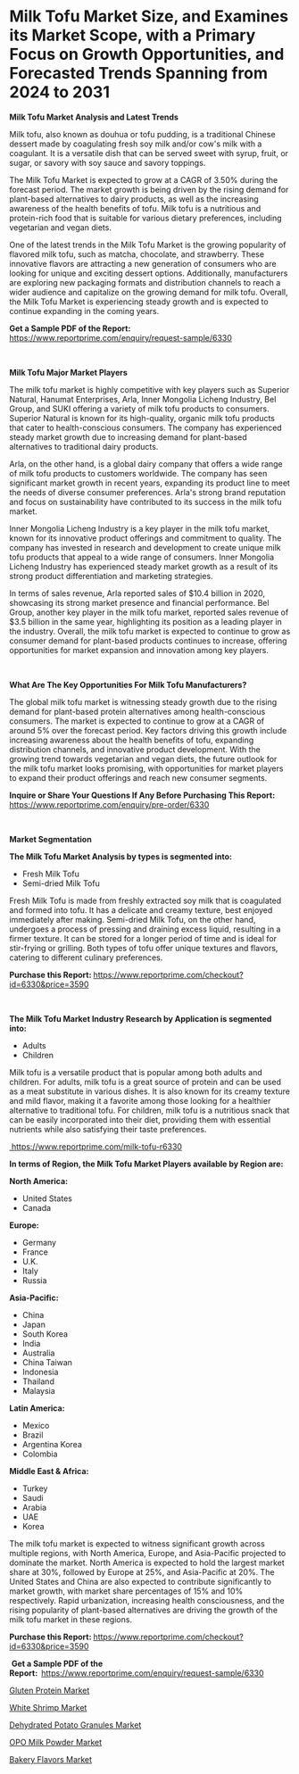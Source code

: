 <p><h1>Milk Tofu Market Size, and Examines its Market Scope, with a Primary Focus on Growth Opportunities, and Forecasted Trends Spanning from 2024 to 2031</h1></p><p><strong>Milk Tofu Market Analysis and Latest Trends</strong></p>
<p><p>Milk tofu, also known as douhua or tofu pudding, is a traditional Chinese dessert made by coagulating fresh soy milk and/or cow's milk with a coagulant. It is a versatile dish that can be served sweet with syrup, fruit, or sugar, or savory with soy sauce and savory toppings.</p><p>The Milk Tofu Market is expected to grow at a CAGR of 3.50% during the forecast period. The market growth is being driven by the rising demand for plant-based alternatives to dairy products, as well as the increasing awareness of the health benefits of tofu. Milk tofu is a nutritious and protein-rich food that is suitable for various dietary preferences, including vegetarian and vegan diets.</p><p>One of the latest trends in the Milk Tofu Market is the growing popularity of flavored milk tofu, such as matcha, chocolate, and strawberry. These innovative flavors are attracting a new generation of consumers who are looking for unique and exciting dessert options. Additionally, manufacturers are exploring new packaging formats and distribution channels to reach a wider audience and capitalize on the growing demand for milk tofu. Overall, the Milk Tofu Market is experiencing steady growth and is expected to continue expanding in the coming years.</p></p>
<p><strong>Get a Sample PDF of the Report:&nbsp;</strong> <a href="https://www.reportprime.com/enquiry/request-sample/6330">https://www.reportprime.com/enquiry/request-sample/6330</a></p>
<p>&nbsp;</p>
<p><strong>Milk Tofu Major Market Players</strong></p>
<p><p>The milk tofu market is highly competitive with key players such as Superior Natural, Hanumat Enterprises, Arla, Inner Mongolia Licheng Industry, Bel Group, and SUKI offering a variety of milk tofu products to consumers. Superior Natural is known for its high-quality, organic milk tofu products that cater to health-conscious consumers. The company has experienced steady market growth due to increasing demand for plant-based alternatives to traditional dairy products.</p><p>Arla, on the other hand, is a global dairy company that offers a wide range of milk tofu products to customers worldwide. The company has seen significant market growth in recent years, expanding its product line to meet the needs of diverse consumer preferences. Arla's strong brand reputation and focus on sustainability have contributed to its success in the milk tofu market.</p><p>Inner Mongolia Licheng Industry is a key player in the milk tofu market, known for its innovative product offerings and commitment to quality. The company has invested in research and development to create unique milk tofu products that appeal to a wide range of consumers. Inner Mongolia Licheng Industry has experienced steady market growth as a result of its strong product differentiation and marketing strategies.</p><p>In terms of sales revenue, Arla reported sales of $10.4 billion in 2020, showcasing its strong market presence and financial performance. Bel Group, another key player in the milk tofu market, reported sales revenue of $3.5 billion in the same year, highlighting its position as a leading player in the industry. Overall, the milk tofu market is expected to continue to grow as consumer demand for plant-based products continues to increase, offering opportunities for market expansion and innovation among key players.</p></p>
<p>&nbsp;</p>
<p><strong>What Are The Key Opportunities For Milk Tofu Manufacturers?</strong></p>
<p><p>The global milk tofu market is witnessing steady growth due to the rising demand for plant-based protein alternatives among health-conscious consumers. The market is expected to continue to grow at a CAGR of around 5% over the forecast period. Key factors driving this growth include increasing awareness about the health benefits of tofu, expanding distribution channels, and innovative product development. With the growing trend towards vegetarian and vegan diets, the future outlook for the milk tofu market looks promising, with opportunities for market players to expand their product offerings and reach new consumer segments.</p></p>
<p><strong>Inquire or Share Your Questions If Any Before Purchasing This Report:</strong> <a href="https://www.reportprime.com/enquiry/pre-order/6330">https://www.reportprime.com/enquiry/pre-order/6330</a></p>
<p>&nbsp;</p>
<p><strong>Market Segmentation</strong></p>
<p><strong>The Milk Tofu Market Analysis by types is segmented into:</strong></p>
<p><ul><li>Fresh Milk Tofu</li><li>Semi-dried Milk Tofu</li></ul></p>
<p><p>Fresh Milk Tofu is made from freshly extracted soy milk that is coagulated and formed into tofu. It has a delicate and creamy texture, best enjoyed immediately after making. Semi-dried Milk Tofu, on the other hand, undergoes a process of pressing and draining excess liquid, resulting in a firmer texture. It can be stored for a longer period of time and is ideal for stir-frying or grilling. Both types of tofu offer unique textures and flavors, catering to different culinary preferences.</p></p>
<p><strong>Purchase this Report:&nbsp;</strong><a href="https://www.reportprime.com/checkout?id=6330&price=3590">https://www.reportprime.com/checkout?id=6330&price=3590</a></p>
<p>&nbsp;</p>
<p><strong>The Milk Tofu Market Industry Research by Application is segmented into:</strong></p>
<p><ul><li>Adults</li><li>Children</li></ul></p>
<p><p>Milk tofu is a versatile product that is popular among both adults and children. For adults, milk tofu is a great source of protein and can be used as a meat substitute in various dishes. It is also known for its creamy texture and mild flavor, making it a favorite among those looking for a healthier alternative to traditional tofu. For children, milk tofu is a nutritious snack that can be easily incorporated into their diet, providing them with essential nutrients while also satisfying their taste preferences.</p></p>
<p><a href="https://www.reportprime.com/milk-tofu-r6330">&nbsp;https://www.reportprime.com/milk-tofu-r6330</a></p>
<p><strong>In terms of Region, the Milk Tofu Market Players available by Region are:</strong></p>
<p>
    <p> <strong> North America: </strong>
        <ul>
            <li>United States</li>
            <li>Canada</li>
        </ul>
        </p> 
    <p> <strong> Europe: </strong>
        <ul>
            <li>Germany</li>
            <li>France</li>
            <li>U.K.</li>
            <li>Italy</li>
            <li>Russia</li>
        </ul>
        </p> 
    <p> <strong> Asia-Pacific: </strong>
        <ul>
            <li>China</li>
            <li>Japan</li>
            <li>South Korea</li>
            <li>India</li>
            <li>Australia</li>
            <li>China Taiwan</li>
            <li>Indonesia</li>
            <li>Thailand</li>
            <li>Malaysia</li>
        </ul>
        </p> 
    <p> <strong> Latin America: </strong>
        <ul>
            <li>Mexico</li>
            <li>Brazil</li>
            <li>Argentina Korea</li>
            <li>Colombia</li>
        </ul>
        </p> 
    <p> <strong> Middle East & Africa: </strong>
        <ul>
            <li>Turkey</li>
            <li>Saudi</li>
            <li>Arabia</li>
            <li>UAE</li>
            <li>Korea</li>
        </ul>
    </p>
    </p>
<p><p>The milk tofu market is expected to witness significant growth across multiple regions, with North America, Europe, and Asia-Pacific projected to dominate the market. North America is expected to hold the largest market share at 30%, followed by Europe at 25%, and Asia-Pacific at 20%. The United States and China are also expected to contribute significantly to market growth, with market share percentages of 15% and 10% respectively. Rapid urbanization, increasing health consciousness, and the rising popularity of plant-based alternatives are driving the growth of the milk tofu market in these regions.</p></p>
<p><strong>Purchase this Report: </strong><a href="https://www.reportprime.com/checkout?id=6330&price=3590">https://www.reportprime.com/checkout?id=6330&price=3590</a></p>
<p>&nbsp;<strong>Get a Sample PDF of the Report:&nbsp;&nbsp;</strong><a href="https://www.reportprime.com/enquiry/request-sample/6330">https://www.reportprime.com/enquiry/request-sample/6330</a></p>
<p><strong></strong></p>
<p><p><a href="https://github.com/RichRobinson5/Market-Research-Report-List-6/blob/main/gluten-protein-market.md">Gluten Protein Market</a></p><p><a href="https://github.com/mandarincruisesvn/Market-Research-Report-List-1/blob/main/white-shrimp-market.md">White Shrimp Market</a></p><p><a href="https://github.com/julyju69/Market-Research-Report-List-4/blob/main/dehydrated-potato-granules-market.md">Dehydrated Potato Granules Market</a></p><p><a href="https://github.com/gdfhhhj/Market-Research-Report-List-6/blob/main/opo-milk-powder-market.md">OPO Milk Powder Market</a></p><p><a href="https://github.com/nathandecarvalho/Market-Research-Report-List-4/blob/main/bakery-flavors-market.md">Bakery Flavors Market</a></p></p>